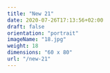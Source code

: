 ```yaml
---
title: "New 21"
date: 2020-07-26T17:13:56+02:00
draft: false
orientation: "portrait"
imageName: "18.jpg"
weight: 18
dimensions: "60 x 80"
url: "/new-21"
---
```



